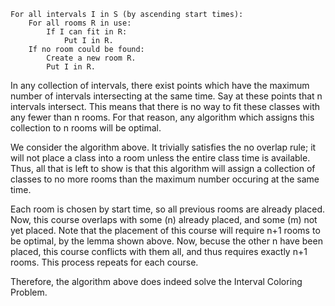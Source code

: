 
```
For all intervals I in S (by ascending start times):
    For all rooms R in use:
        If I can fit in R:
            Put I in R.
    If no room could be found:
        Create a new room R.
        Put I in R.
```

In any collection of intervals, there exist points which have the maximum number of intervals intersecting at the same time.
Say at these points that n intervals intersect.
This means that there is no way to fit these classes with any fewer than n rooms.
For that reason, any algorithm which assigns this collection to n rooms will be optimal.

We consider the algorithm above.
It trivially satisfies the no overlap rule; it will not place a class into a room unless the entire class time is available.
Thus, all that is left to show is that this algorithm will assign a collection of classes to no more rooms than the maximum number occuring at the same time.

Each room is chosen by start time, so all previous rooms are already placed.
Now, this course overlaps with some (n) already placed, and some (m) not yet placed.
Note that the placement of this course will require n+1 rooms to be optimal, by the lemma shown above.
Now, becuse the other n have been placed, this course conflicts with them all, and thus requires exactly n+1 rooms.
This process repeats for each course.

Therefore, the algorithm above does indeed solve the Interval Coloring Problem.